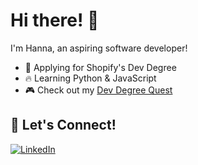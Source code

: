 # Hi there! 👋  
I'm Hanna, an aspiring software developer!  
- 🚀 Applying for Shopify's Dev Degree  
- 🔥 Learning Python & JavaScript  
- 🎮 Check out my [Dev Degree Quest](https://scratch.mit.edu/projects/1133378477)

## 🤝 Let's Connect!  
[![LinkedIn](https://img.shields.io/badge/LinkedIn-0077B5?style=for-the-badge&logo=linkedin&logoColor=white)](https://www.linkedin.com/in/hannalee99)
